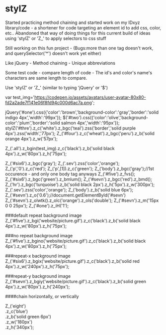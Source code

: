 # stylZ
Started practicing method chaining and started work on my IDxyz library/code - a shortener for code targeting an element id to add css, color, etc..
Abandoned that way of doing things for this current build of ideas using 'stylZ' or 'Z_' to apply selectors to css stuff

Still working on this fun project - (Bugs:more than one tag doesn't work, and querySelector('*') doesn't work yet either)

Like jQuery - Method chaining - Unique abbreviations

Some test code - compare length of code - The id's and color's name's characters are same length to compare.

Use 'stylZ' or 'Z_' (similar to typing 'jQuery' or '$')

var test_img='https://codepen.io/assets/avatars/user-avatar-80x80-fd2a2ade7f141e06f8fd94c000d6ac7a.png';

jQuery('#one').css({'color':'brown','background-color':'gray','border':'solid indigo 4px','width':'99px'});
$('#two').css({'color':'olive','background-color':'plum','border':'solid salmon 4px','width':'95px'});
stylZ('#thre').z_c('white').z_bgc('teal').zss('border','solid purple 4px').zss('width','77px');
Z_('#four').z_c('wheat').z_bgc('peru').z_b('solid orange 4px').z_w('57px');

Z_('.all').z_bgin(test_img).z_c('black').z_b('solid black 4px').z_w('80px').z_h('75px');

Z_('#six6').z_bgc('gray');
Z_('.sev').zss('color','orange');
Z_('p','0').z_c('red');
Z_('p',[1]).z_c('green');
Z_('body').z_bgc('gray');//1st occurence - and only one body tag anyways
Z_('#five').z_fvs();
Z_('#six6').z_bgc('green').z_bmlum();
Z_('#sevn').z_bgc('red').z_bmd();
Z_('hr').z_bgc('turquoise').z_b('solid black 2px').z_h('5px').z_w('300px');
Z_('.sev').zss('color','orange');
Z_('body').z_b('solid blue 6px');
Z_('#sevn').z_o('0.6');//document.getElementById('#sevn')
Z_('#sevn').z_olwtk().z_olc('orange').z_ols('double');
Z_('#sevn').z_m('15px 0 0 25px');
Z_('#one').z_iH('1');

###default repeat background image
Z_('#five').z_bgi('website/picture.gif').z_c('black').z_b('solid black 4px').z_w('80px').z_h('75px');

###no repeat background image
Z_('#five').z_bgino('website/picture.gif').z_c('black').z_b('solid black 4px').z_w('80px').z_h('75px');

###repeat-x background image
Z_('#six6').z_bgix('website/picture.gif').z_c('black').z_b('solid red 4px').z_w('240px').z_h('75px');

###repeat-y background image
Z_('#sevn').z_bgiy('website/picture.gif').z_c('black').z_b('solid green 4px').z_w('80px').z_h('240px');

####chain horizontally, or vertically

Z_('eight')<br>
.z_c('blue')<br>
.z_b('solid green 6px')<br>
.z_w('180px')<br>
.z_h('340px');

